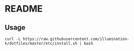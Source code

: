 # README

## Usage

```
curl -L https://raw.githubusercontent.com/illumination-k/dotfiles/master/etc/install.sh | bash
```